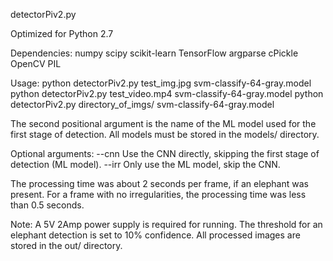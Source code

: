 detectorPiv2.py

Optimized for Python 2.7

Dependencies:
numpy
scipy
scikit-learn
TensorFlow
argparse
cPickle
OpenCV
PIL

Usage:
	python detectorPiv2.py test_img.jpg svm-classify-64-gray.model
	python detectorPiv2.py test_video.mp4 svm-classify-64-gray.model
	python detectorPiv2.py directory_of_imgs/ svm-classify-64-gray.model
	
The second positional argument is the name of the ML model used for the first stage of detection. All models must be stored in the models/ directory.

Optional arguments:
	--cnn      Use the CNN directly, skipping the first stage of detection (ML model).
	--irr         Only use the ML model, skip the CNN.




The processing time was about 2 seconds per frame, if an elephant was present.
For a frame with no irregularities, the processing time was less than 0.5 seconds.

Note:
	A 5V 2Amp power supply is required for running.
	The threshold for an elephant detection is set to 10% confidence.
	All processed images are stored in the out/ directory.

